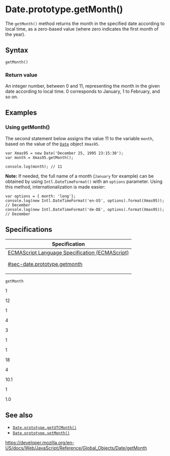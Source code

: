 # Date.prototype.getMonth()

The `getMonth()` method returns the month in the specified date according to local time, as a zero-based value (where zero indicates the first month of the year).

## Syntax

    getMonth()

### Return value

An integer number, between 0 and 11, representing the month in the given date according to local time. 0 corresponds to January, 1 to February, and so on.

## Examples

### Using getMonth()

The second statement below assigns the value 11 to the variable `month`, based on the value of the [`Date`](../date) object `Xmas95`.

    var Xmas95 = new Date('December 25, 1995 23:15:30');
    var month = Xmas95.getMonth();

    console.log(month); // 11

**Note:** If needed, the full name of a month (`January` for example) can be obtained by using `Intl.DateTimeFormat()` with an `options` parameter. Using this method, internationalization is made easier:

    var options = { month: 'long'};
    console.log(new Intl.DateTimeFormat('en-US', options).format(Xmas95));
    // December
    console.log(new Intl.DateTimeFormat('de-DE', options).format(Xmas95));
    // Dezember

## Specifications

<table><thead><tr class="header"><th>Specification</th></tr></thead><tbody><tr class="odd"><td><a href="https://tc39.es/ecma262/#sec-date.prototype.getmonth">ECMAScript Language Specification (ECMAScript) 
<br/>


<span class="small">#sec-date.prototype.getmonth</span></a></td></tr></tbody></table>

`getMonth`

1

12

1

4

3

1

1

18

4

10.1

1

1.0

## See also

-   [`Date.prototype.getUTCMonth()`](getutcmonth)
-   [`Date.prototype.setMonth()`](setmonth)

<a href="https://developer.mozilla.org/en-US/docs/Web/JavaScript/Reference/Global_Objects/Date/getMonth" class="_attribution-link">https://developer.mozilla.org/en-US/docs/Web/JavaScript/Reference/Global_Objects/Date/getMonth</a>
